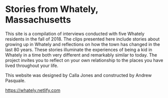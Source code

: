 # Stories from Whately, Massachusetts

This site is a compilation of interviews conducted with five Whately residents in the fall of 2018. The clips presented here include stories about growing up in Whately and reflections on how the town has changed in the last 80 years. These stories illuminate the experiences of being a kid in Whately in a time both very different and remarkably similar to today. The project invites you to reflect on your own relationship to the places you have lived throughout your life.

This website was designed by Calla Jones and constructed by Andrew Pasquale.

https://whately.netlify.com
